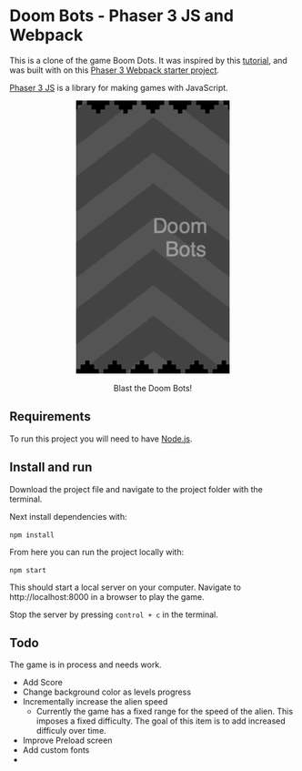 # Doom Bots - Phaser 3 JS and Webpack

This is a clone of the game Boom Dots. It was inspired by this 
[tutorial](http://codetuto.com/2018/02/getting-started-phaser-3-es6-create-boomdots-game/), and was built with on this [Phaser 3 Webpack 
starter project](https://github.com/soggybag/phaser3-project-template). 

[Phaser 3 JS](https://photonstorm.github.io/phaser3-docs/index.html) 
is a library for making games with JavaScript. 

<figure style="width: 270px; margin: auto">
    <img src="Doom-Bots.gif" width="270" height="480">
    <figcaption>
        <p style="text-align:center">Blast the Doom Bots!</p>
    </figcaption>
</figure>

## Requirements

To run this project you will need to have [Node.js](https://nodejs.org).

## Install and run

Download the project file and navigate to the project folder with the terminal. 

Next install dependencies with: 

`npm install`

From here you can run the project locally with: 

`npm start`

This should start a local server on your computer. Navigate to http://localhost:8000 in a browser to play the game. 

Stop the server by pressing `control + c` in the terminal. 

## Todo

The game is in process and needs work. 

- Add Score 
- Change background color as levels progress
- Incrementally increase the alien speed 
    - Currently the game has a fixed range for the speed of the alien. This imposes a fixed difficulty. The goal of this item is to add increased difficuly over time. 
- Improve Preload screen
- Add custom fonts
- 